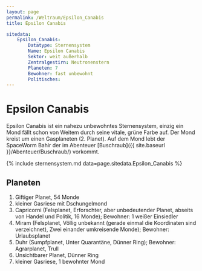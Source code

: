```yaml
---
layout: page
permalink: /Weltraum/Epsilon_Canabis
title: Epsilon Canabis

sitedata:
    Epsilon_Canabis:
        Datatype: Sternensystem
        Name: Epsilon Canabis
        Sektor: weit außerhalb
        Zentralgestirn: Neutronenstern
        Planeten: 7
        Bewohner: fast unbewohnt
        Politisches: 
---
```


# Epsilon Canabis

Epsilon Canabis ist ein nahezu unbewohntes Sternensystem, einzig ein Mond fällt schon von Weitem durch seine vitale, grüne Farbe auf. Der Mond kreist um einen Gasplaneten (2. Planet). Auf dem Mond lebt der SpaceWorm Bahir der im Abenteuer [Buschraub]({{ site.baseurl }}/Abenteuer/Buschraub/) vorkommt.

{% include sternensystem.md data=page.sitedata.Epsilon_Canabis %}

## Planeten

1. Giftiger Planet, 54 Monde
2. kleiner Gasriese mit Dschungelmond
3. Capricorni (Felsplanet, Erforschter, aber unbedeutender Planet, abseits von Handel und Politik, 16 Monde); Bewohner: 1 weißer Einsiedler
4. Miram (Felsplanet, Völlig unbekannt (gerade einmal die Koordinaten sind verzeichnet), Zwei einander umkreisende Monde); Bewohner: Urlaubsplanet
5. Duhr (Sumpfplanet, Unter Quarantäne, Dünner Ring); Bewohner: Agrarplanet, Trull
6. Unsichtbarer Planet, Dünner Ring
7. kleiner Gasriese, 1 bewohnter Mond
